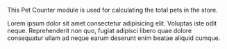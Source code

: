 This Pet Counter module is used for calculating the total pets in the store.

Lorem ipsum dolor sit amet consectetur adipisicing elit. Voluptas iste odit neque. Reprehenderit non quo, fugiat adipisci libero quae dolore consequatur ullam ad neque earum deserunt enim beatae aliquid cumque.